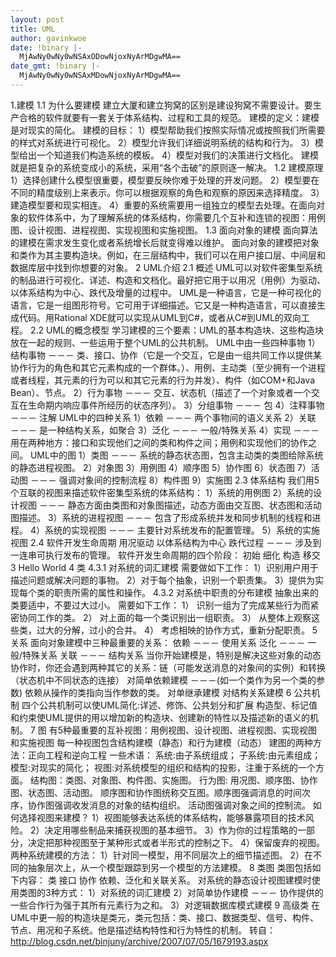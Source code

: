 ```yaml
---
layout: post
title: UML
author: gavinkwoe
date: !binary |-
  MjAwNy0wNy0wNSAxODowNjoxNyArMDgwMA==
date_gmt: !binary |-
  MjAwNy0wNy0wNSAxMDowNjoxNyArMDgwMA==
---
```

1.建模 
1.1 为什么要建模 
建立大厦和建立狗窝的区别是建设狗窝不需要设计。要生产合格的软件就要有一套关于体系结构、过程和工具的规范。 
建模的定义：建模是对现实的简化。 
建模的目标： 
1）模型帮助我们按照实际情况或按照我们所需要的样式对系统进行可视化。 
2）模型允许我们详细说明系统的结构和行为。 
3）模型给出一个知道我们构造系统的模板。 
4）模型对我们的决策进行文档化。 
建模就是把复杂的系统变成小的系统，采用“各个击破”的原则逐一解决。 
1.2 建模原理 
1）选择创建什么模型很重要，模型要反映你难于处理的开发问题。 
2）模型要在不同的精度级别上来表示。你可以根据观察的角色和观察的原因来选择精度。 
3）建造模型要和现实相连。 
4）重要的系统需要用一组独立的模型去处理。在面向对象的软件体系中，为了理解系统的体系结构，你需要几个互补和连锁的视图：用例图、设计视图、进程视图、实现视图和实施视图。 
1.3 面向对象的建模 
面向算法的建模在需求发生变化或者系统增长后就变得难以维护。 
面向对象的建模把对象和类作为其主要构造块。例如，在三层结构中，我们可以在用户接口层、中间层和数据库层中找到你想要的对象。 
2 UML介绍 
2.1 概述 
UML可以对软件密集型系统的制品进行可视化、详述、构造和文档化。最好把它用于以用况（用例）为驱动、以体系结构为中心、跌代及增量的过程中。 
UML是一种语言，它是一种可视化的语言，它是一组图形符号。它可用于详细描述。它又是一种构造语言，可以直接生成代码。用Rational XDE就可以实现从UML到C#，或者从C#到UML的双向工程。 
2.2 UML的概念模型 
学习建模的三个要素：UML的基本构造块、这些构造块放在一起的规则、一些运用于整个UML的公共机制。 
UML中由一些四种事物 
1）结构事物 －－－ 类、接口、协作（它是一个交互，它是由一组共同工作以提供某协作行为的角色和其它元素构成的一个群体。）、用例、主动类（至少拥有一个进程或者线程，其元素的行为可以和其它元素的行为并发）、构件（如COM+和Java Bean）、节点。 
2）行为事物 －－－ 交互、状态机（描述了一个对象或者一个交互在生命期内响应事件所经历的状态序列）。 
3）分组事物 －－－ 包 
4）注释事物 －－－ 注解 
UML中的四种关系 
1）依赖 －－－ 两个事物间的语义关系 
2）关联 －－－ 是一种结构关系，如聚合 
3）泛化 －－－ 一般/特殊关系 
4）实现 －－－ 用在两种地方：接口和实现他们之间的类和构件之间；用例和实现他们的协作之间。 
UML中的图 
1）类图 －－－ 系统的静态状态图，包含主动类的类图给除系统的静态进程视图。 
2）对象图 
3）用例图 
4）顺序图 
5）协作图 
6）状态图 
7）活动图 －－－ 强调对象间的控制流程 
8）构件图 
9）实施图 
2.3 体系结构 
我们用5个互联的视图来描述软件密集型系统的体系结构： 
1）系统的用例图 
2）系统的设计视图 －－－ 静态方面由类图和对象图描述，动态方面由交互图、状态图和活动图描述。 
3）系统的进程视图 －－－ 包含了形成系统并发和同步机制的线程和进程。 
4）系统的实现视图 －－－ 主要针对系统发布的配置管理。 
5）系统的实施视图 
2.4 软件开发生命周期 
用况驱动 
以体系结构为中心 
跌代过程 －－－ 涉及到一连串可执行发布的管理。 
软件开发生命周期的四个阶段： 
初始 
细化 
构造 
移交
3 Hello World 
4 类 
4.3.1 对系统的词汇建模 
需要做如下工作： 
1）识别用户用于描述问题或解决问题的事物。 
2）对于每个抽象，识别一个职责集。 
3）提供为实现每个类的职责所需的属性和操作。 
4.3.2 对系统中职责的分布建模 
抽象出来的类要适中，不要过大过小。 
需要如下工作： 
1） 识别一组为了完成某些行为而紧密协同工作的类。 
2） 对上面的每一个类识别出一组职责。 
3） 从整体上观察这些类，过大的分解，过小的合并。 
4） 考虑相映的协作方式，重新分配职责。 
5 关系 
面向对象建模中三种最重要的关系： 
依赖 －－－ 使用关系 
泛化 －－－ 一般/特殊关系 
关联 －－－ 结构关系 
当你开始建模是，特别是解决这些对象的动态协作时，你还会遇到两种其它的关系：链（可能发送消息的对象间的实例）和转换（状态机中不同状态的连接） 
对简单依赖建模 －－－(如一个类作为另一个类的参数) 依赖从操作的类指向当作参数的类。 
对单继承建模 
对结构关系建模 
6 公共机制 
四个公共机制可以使UML简化:详述、修饰、公共划分和扩展 
构造型、标记值和约束使UML提供的用以增加新的构造块、创建新的特性以及描述新的语义的机制。 
7 图 
有5种最重要的互补视图：用例视图、设计视图、进程视图、实现视图和实施视图 
每一种视图包含结构建模（静态）和行为建模（动态） 
建图的两种方法：正向工程和逆向工程 
一些术语： 
系统:由子系统组成； 子系统:由元素组成； 模型:对现实的简化； 视图:对系统模型的组织和结构的投影，注重于系统的一个方面。 
结构图：类图、对象图、构件图、实施图。 
行为图: 用况图、顺序图、协作图、状态图、活动图。 
顺序图和协作图统称交互图。顺序图强调消息的时间次序，协作图强调收发消息的对象的结构组织。 
活动图强调对象之间的控制流。 
如何选择视图来建模？ 
1）视图能够表达系统的体系结构，能够暴露项目的技术风险。 
2）决定用哪些制品来捕获视图的基本细节。 
3）作为你的过程策略的一部分，决定把那种视图至于某种形式或者半形式的控制之下。 
4）保留废弃的视图。 
两种系统建模的方法： 
1）针对同一模型，用不同层次上的细节描述图。 
2）在不同的抽象层次上，从一个模型跟踪到另一个模型的方法建模。 
8 类图 
类图包括如下内容： 
类 
接口 
协作 
依赖、泛化和关联关系。 
对系统的静态设计视图建模时使用类图的3种方式： 
1）对系统的词汇建模 
2）对简单协作建模 －－－ 协作提供的一些合作行为强于其所有元素行为之和。 
3）对逻辑数据库模式建模 
9 高级类 
在UML中更一般的构造块是类元，类元包括：类、接口、数据类型、信号、构件、节点、用况和子系统。他是描述结构特性和行为特性的机制。
转自：http://blog.csdn.net/binjuny/archive/2007/07/05/1679193.aspx






























